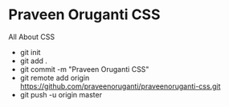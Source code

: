 # Praveen Oruganti CSS

All About CSS

- git init
- git add .
- git commit -m "Praveen Oruganti CSS"
- git remote add origin https://github.com/praveenoruganti/praveenoruganti-css.git
- git push -u origin master
